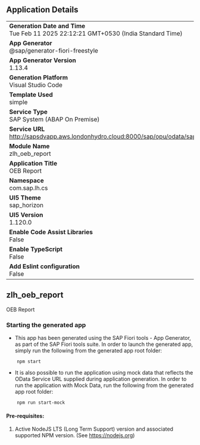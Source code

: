 ## Application Details
|               |
| ------------- |
|**Generation Date and Time**<br>Tue Feb 11 2025 22:12:21 GMT+0530 (India Standard Time)|
|**App Generator**<br>@sap/generator-fiori-freestyle|
|**App Generator Version**<br>1.13.4|
|**Generation Platform**<br>Visual Studio Code|
|**Template Used**<br>simple|
|**Service Type**<br>SAP System (ABAP On Premise)|
|**Service URL**<br>http://sapsdvapp.aws.londonhydro.cloud:8000/sap/opu/odata/sap/ZWM_SS_ORDER_OEB_SRV
|**Module Name**<br>zlh_oeb_report|
|**Application Title**<br>OEB Report|
|**Namespace**<br>com.sap.lh.cs|
|**UI5 Theme**<br>sap_horizon|
|**UI5 Version**<br>1.120.0|
|**Enable Code Assist Libraries**<br>False|
|**Enable TypeScript**<br>False|
|**Add Eslint configuration**<br>False|

## zlh_oeb_report

OEB Report

### Starting the generated app

-   This app has been generated using the SAP Fiori tools - App Generator, as part of the SAP Fiori tools suite.  In order to launch the generated app, simply run the following from the generated app root folder:

```
    npm start
```

- It is also possible to run the application using mock data that reflects the OData Service URL supplied during application generation.  In order to run the application with Mock Data, run the following from the generated app root folder:

```
    npm run start-mock
```

#### Pre-requisites:

1. Active NodeJS LTS (Long Term Support) version and associated supported NPM version.  (See https://nodejs.org)


